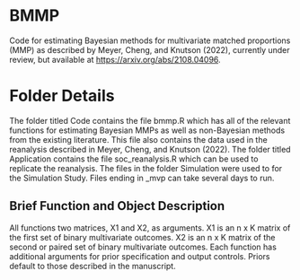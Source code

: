 # BMMP

Code for estimating Bayesian methods for multivariate matched proportions (MMP) as described by Meyer, Cheng, and Knutson (2022), currently under review, but available at https://arxiv.org/abs/2108.04096.

# Folder Details

The folder titled Code contains the file bmmp.R which has all of the relevant functions for estimating Bayesian MMPs as well as non-Bayesian methods from the existing literature. This file also contains the data used in the reanalysis described in Meyer, Cheng, and Knutson (2022). The folder titled Application contains the file soc_reanalysis.R which can be used to replicate the reanalysis. The files in the folder Simulation were used to for the Simulation Study. Files ending in _mvp can take several days to run.

## Brief Function and Object Description

All functions two matrices, X1 and X2, as arguments. X1 is an n x K matrix of the first set of binary multivariate outcomes. X2 is an n x K matrix of the second or paired set of binary multivariate outcomes. Each function has additional arguments for prior specification and output controls. Priors default to those described in the manuscript.


